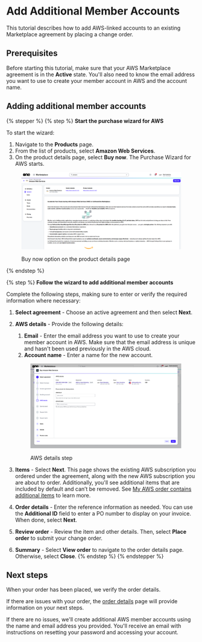 # Add Additional Member Accounts

This tutorial describes how to add AWS-linked accounts to an existing Marketplace agreement by placing a change order.

## Prerequisites <a href="#prerequisites" id="prerequisites"></a>

Before starting this tutorial, make sure that your AWS Marketplace agreement is in the **Active** state. You'll also need to know the email address you want to use to create your member account in AWS and the account name.

## Adding additional member accounts

{% stepper %}
{% step %}
**Start the purchase wizard for AWS**

To start the wizard:

1. Navigate to the **Products** page.&#x20;
2. From the list of products, select **Amazon Web Services**.&#x20;
3. On the product details page, select **Buy now**. The Purchase Wizard for AWS starts.

<div data-with-frame="true"><figure><img src="../../../.gitbook/assets/aws_productdetails.png" alt=""><figcaption><p>Buy now option on the product details page</p></figcaption></figure></div>
{% endstep %}

{% step %}
**Follow the wizard to add additional member accounts**

Complete the following steps, making sure to enter or verify the required information where necessary:

1. **Select agreement** - Choose an active agreement and then select **Next**.
2.  **AWS details** - Provide the following details:&#x20;

    1. **Email** - Enter the email address you want to use to create your member account in AWS. Make sure that the email address is unique and hasn't been used previously in the AWS cloud.&#x20;
    2. **Account name** - Enter a name for the new account.



    <div data-with-frame="true"><figure><img src="../../../.gitbook/assets/aws_details.png" alt=""><figcaption><p>AWS details step</p></figcaption></figure></div>
3. **Items** - Select **Next**. This page shows the existing AWS subscription you ordered under the agreement, along with the new AWS subscription you are about to order. Additionally, you'll see additional items that are included by default and can’t be removed. See [My AWS order contains additional items](../faqs/my-aws-order-contains-additional-items.md) to learn more.
4. **Order details** - Enter the reference information as needed. You can use the **Additional ID** field to enter a PO number to display on your invoice. When done, select **Next**.
5. **Review order** - Review the item and other details. Then, select **Place order** to submit your change order.
6. **Summary** - Select **View order** to navigate to the order details page. Otherwise, select **Close**.
{% endstep %}
{% endstepper %}

## Next steps <a href="#next-steps" id="next-steps"></a>

When your order has been placed, we verify the order details. &#x20;

If there are issues with your order, the [order details](../../../modules-and-features/marketplace/orders/#subscription-details) page will provide information on your next steps.

If there are no issues, we'll create additional AWS member accounts using the name and email address you provided. You'll receive an email with instructions on resetting your password and accessing your account.
